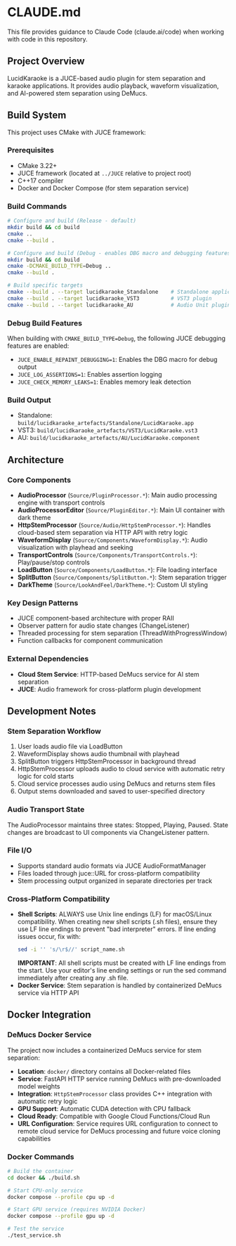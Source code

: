 # CLAUDE.md

This file provides guidance to Claude Code (claude.ai/code) when working with code in this repository.

## Project Overview

LucidKaraoke is a JUCE-based audio plugin for stem separation and karaoke applications. It provides audio playback, waveform visualization, and AI-powered stem separation using DeMucs.

## Build System

This project uses CMake with JUCE framework:

### Prerequisites
- CMake 3.22+
- JUCE framework (located at `../JUCE` relative to project root)
- C++17 compiler
- Docker and Docker Compose (for stem separation service)

### Build Commands
```bash
# Configure and build (Release - default)
mkdir build && cd build
cmake ..
cmake --build .

# Configure and build (Debug - enables DBG macro and debugging features)
mkdir build && cd build
cmake -DCMAKE_BUILD_TYPE=Debug ..
cmake --build .

# Build specific targets
cmake --build . --target lucidkaraoke_Standalone    # Standalone application
cmake --build . --target lucidkaraoke_VST3          # VST3 plugin
cmake --build . --target lucidkaraoke_AU            # Audio Unit plugin
```

### Debug Build Features
When building with `CMAKE_BUILD_TYPE=Debug`, the following JUCE debugging features are enabled:
- `JUCE_ENABLE_REPAINT_DEBUGGING=1`: Enables the DBG macro for debug output
- `JUCE_LOG_ASSERTIONS=1`: Enables assertion logging
- `JUCE_CHECK_MEMORY_LEAKS=1`: Enables memory leak detection

### Build Output
- Standalone: `build/lucidkaraoke_artefacts/Standalone/LucidKaraoke.app`
- VST3: `build/lucidkaraoke_artefacts/VST3/LucidKaraoke.vst3`
- AU: `build/lucidkaraoke_artefacts/AU/LucidKaraoke.component`

## Architecture

### Core Components
- **AudioProcessor** (`Source/PluginProcessor.*`): Main audio processing engine with transport controls
- **AudioProcessorEditor** (`Source/PluginEditor.*`): Main UI container with dark theme
- **HttpStemProcessor** (`Source/Audio/HttpStemProcessor.*`): Handles cloud-based stem separation via HTTP API with retry logic
- **WaveformDisplay** (`Source/Components/WaveformDisplay.*`): Audio visualization with playhead and seeking
- **TransportControls** (`Source/Components/TransportControls.*`): Play/pause/stop controls
- **LoadButton** (`Source/Components/LoadButton.*`): File loading interface
- **SplitButton** (`Source/Components/SplitButton.*`): Stem separation trigger
- **DarkTheme** (`Source/LookAndFeel/DarkTheme.*`): Custom UI styling

### Key Design Patterns
- JUCE component-based architecture with proper RAII
- Observer pattern for audio state changes (ChangeListener)
- Threaded processing for stem separation (ThreadWithProgressWindow)
- Function callbacks for component communication

### External Dependencies
- **Cloud Stem Service**: HTTP-based DeMucs service for AI stem separation
- **JUCE**: Audio framework for cross-platform plugin development

## Development Notes

### Stem Separation Workflow
1. User loads audio file via LoadButton
2. WaveformDisplay shows audio thumbnail with playhead
3. SplitButton triggers HttpStemProcessor in background thread
4. HttpStemProcessor uploads audio to cloud service with automatic retry logic for cold starts
5. Cloud service processes audio using DeMucs and returns stem files
6. Output stems downloaded and saved to user-specified directory

### Audio Transport State
The AudioProcessor maintains three states: Stopped, Playing, Paused. State changes are broadcast to UI components via ChangeListener pattern.

### File I/O
- Supports standard audio formats via JUCE AudioFormatManager
- Files loaded through juce::URL for cross-platform compatibility
- Stem processing output organized in separate directories per track

### Cross-Platform Compatibility
- **Shell Scripts**: ALWAYS use Unix line endings (LF) for macOS/Linux compatibility. When creating new shell scripts (.sh files), ensure they use LF line endings to prevent "bad interpreter" errors. If line ending issues occur, fix with:
  ```bash
  sed -i '' 's/\r$//' script_name.sh
  ```
  **IMPORTANT**: All shell scripts must be created with LF line endings from the start. Use your editor's line ending settings or run the sed command immediately after creating any .sh file.
- **Docker Service**: Stem separation is handled by containerized DeMucs service via HTTP API

## Docker Integration

### DeMucs Docker Service
The project now includes a containerized DeMucs service for stem separation:

- **Location**: `docker/` directory contains all Docker-related files
- **Service**: FastAPI HTTP service running DeMucs with pre-downloaded model weights
- **Integration**: `HttpStemProcessor` class provides C++ integration with automatic retry logic
- **GPU Support**: Automatic CUDA detection with CPU fallback
- **Cloud Ready**: Compatible with Google Cloud Functions/Cloud Run
- **URL Configuration**: Service requires URL configuration to connect to remote cloud service for DeMucs processing and future voice cloning capabilities

### Docker Commands
```bash
# Build the container
cd docker && ./build.sh

# Start CPU-only service
docker compose --profile cpu up -d

# Start GPU service (requires NVIDIA Docker)
docker compose --profile gpu up -d

# Test the service
./test_service.sh
```